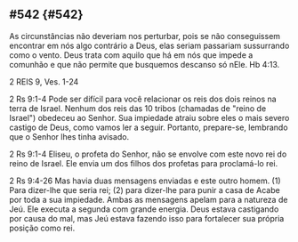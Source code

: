 ## #542 {#542}

As circunstâncias não deveriam nos perturbar, pois se não conseguissem encontrar em nós algo contrário a Deus, elas seriam passariam sussurrando como o vento. Deus trata com aquilo que há em nós que impede a comunhão e que não permite que busquemos descanso só nEle. Hb 4:13.

2 REIS 9, Ves. 1-24

2 Rs 9:1-4 Pode ser difícil para você relacionar os reis dos dois reinos na terra de Israel. Nenhum dos reis das 10 tribos (chamadas de &quot;reino de Israel&quot;) obedeceu ao Senhor. Sua impiedade atraiu sobre eles o mais severo castigo de Deus, como vamos ler a seguir. Portanto, prepare-se, lembrando que o Senhor lhes tinha avisado.

2 Rs 9:1-4 Eliseu, o profeta do Senhor, não se envolve com este novo rei do reino de Israel. Ele envia um dos filhos dos profetas para proclamá-lo rei.

2 Rs 9:4-26 Mas havia duas mensagens enviadas e este outro homem. (1) Para dizer-lhe que seria rei; (2) para dizer-lhe para punir a casa de Acabe por toda a sua impiedade. Ambas as mensagens apelam para a natureza de Jeú. Ele executa a segunda com grande energia. Deus estava castigando por causa do mal, mas Jeú estava fazendo isso para fortalecer sua própria posição como rei.